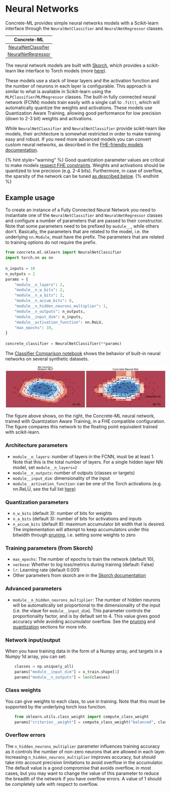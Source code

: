 # Neural Networks

Concrete-ML provides simple neural networks models with a Scikit-learn interface through the `NeuralNetClassifier` and `NeuralNetRegressor` classes.

|                                            Concrete-ML                                             |
| :------------------------------------------------------------------------------------------------: |
| [NeuralNetClassifier](../developer-guide/api/concrete.ml.sklearn.qnn.md#class-neuralnetclassifier) |
|  [NeuralNetRegressor](../developer-guide/api/concrete.ml.sklearn.qnn.md#class-neuralnetregressor)  |

The neural network models are built with [Skorch](https://skorch.readthedocs.io/en/stable/index.html), which provides a scikit-learn like interface to Torch models (more [here](../developer-guide/external_libraries.md#skorch)).

These models use a stack of linear layers and the activation function and the number of neurons in each layer is configurable. This approach is similar to what is available in Scikit-learn using the `MLPClassifier`/`MLPRegressor` classes. The built-in fully connected neural network (FCNN) models train easily with a single call to `.fit()`, which will automatically quantize the weights and activations. These models use Quantization Aware Training, allowing good performance for low precision (down to 2-3 bit) weights and activations.

While `NeuralNetClassifier` and `NeuralNetClassifier` provide scikit-learn like models, their architecture is somewhat restricted in order to make training easy and robust. If you need more advanced models you can convert custom neural networks, as described in the [FHE-friendly models documentation](../deep-learning/fhe_friendly_models.md).

{% hint style="warning" %}
Good quantization parameter values are critical to make models [respect FHE constraints](../getting-started/concepts.md#model-accuracy-considerations-under-fhe-constraints). Weights and activations should be quantized to low
precision (e.g. 2-4 bits). Furthermore, in case of overflow, the sparsity of the network can be tuned
[as described below](#overflow-errors).
{% endhint %}

## Example usage

To create an instance of a Fully Connected Neural Network you need to instantiate one of the `NeuralNetClassifier` and `NeuralNetRegressor` classes and configure a number of parameters that are passed to their constructor. Note that some parameters need to be prefixed by `module__`, while others don't. Basically, the parameters that are related to the model, i.e. the underlying `nn.Module`, must have the prefix. The parameters that are related to training options do not require the prefix.

```python
from concrete.ml.sklearn import NeuralNetClassifier
import torch.nn as nn

n_inputs = 10
n_outputs = 2
params = {
    "module__n_layers": 2,
    "module__n_w_bits": 2,
    "module__n_a_bits": 2,
    "module__n_accum_bits": 8,
    "module__n_hidden_neurons_multiplier": 1,
    "module__n_outputs": n_outputs,
    "module__input_dim": n_inputs,
    "module__activation_function": nn.ReLU,
    "max_epochs": 10,
}

concrete_classifier = NeuralNetClassifier(**params)
```

The [Classifier Comparison notebook](ml_examples.md) shows the behavior of built-in neural networks on several synthetic datasets.

![Comparison neural networks](../figures/neural_nets_builtin.png)

The figure above shows, on the right, the Concrete-ML neural network, trained with Quantization Aware Training, in a FHE compatible configuration. The figure compares this network to the floating point equivalent trained with scikit-learn.

### Architecture parameters

- `module__n_layers`: number of layers in the FCNN, must be at least 1. Note that this is the total
  number of layers. For a single hidden layer NN model, set `module__n_layers=2`
- `module__n_outputs`: number of outputs (classes or targets)
- `module__input_dim`: dimensionality of the input
- `module__activation_function`: can be one of the Torch activations (e.g. nn.ReLU, see the full list [here](../deep-learning/torch_support.md#activations))

### Quantization parameters

- `n_w_bits` (default 3): number of bits for weights
- `n_a_bits` (default 3): number of bits for activations and inputs
- `n_accum_bits` (default 8): maximum accumulator bit width that is desired. The implementation will attempt to keep accumulators under this bitwidth through [pruning](../advanced-topics/pruning.md), i.e. setting some weights to zero

### Training parameters (from Skorch)

- `max_epochs`: The number of epochs to train the network (default 10),
- `verbose`: Whether to log loss/metrics during training (default: False)
- `lr`: Learning rate (default 0.001)
- Other parameters from skorch are in the [Skorch documentation](https://skorch.readthedocs.io/en/stable/classifier.html)

### Advanced parameters

- `module__n_hidden_neurons_multiplier`: The number of hidden neurons will be automatically set proportional to the dimensionality of the input (i.e. the vlaue for `module__input_dim`). This parameter controls the proportionality factor, and is by default set to 4. This value gives good accuracy while avoiding accumulator overflow. See the [pruning](../advanced-topics/pruning.md)
  and [quantization](../advanced-topics/quantization.md) sections for more info.

### Network input/output

When you have training data in the form of a Numpy array, and targets in a Numpy 1d array, you can set:

<!--pytest-codeblocks:skip-->

```python
    classes = np.unique(y_all)
    params["module__input_dim"] = x_train.shape[1]
    params["module__n_outputs"] = len(classes)
```

### Class weights

You can give weights to each class, to use in training. Note that this must be supported by the underlying torch loss function.

<!--pytest-codeblocks:skip-->

```python
    from sklearn.utils.class_weight import compute_class_weight
    params["criterion__weight"] = compute_class_weight("balanced", classes=classes, y=y_train)
```

### Overflow errors

The `n_hidden_neurons_multiplier` parameter influences training accuracy as it controls the number of non-zero neurons that are allowed in each layer. Increasing `n_hidden_neurons_multiplier` improves accuracy, but should take into account precision limitations to avoid overflow in the accumulator. The default value is a good compromise that avoids overflow, in most cases, but you may want to change the value of this parameter to reduce the breadth of the network if you have overflow errors. A value of 1 should be completely safe with respect to overflow.

